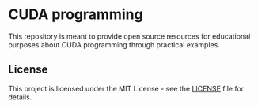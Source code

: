 # CUDA programming

This repository is meant to provide open source resources for educational purposes about CUDA programming through practical examples.


## License

This project is licensed under the MIT License - see the [LICENSE](LICENSE) file for details.
